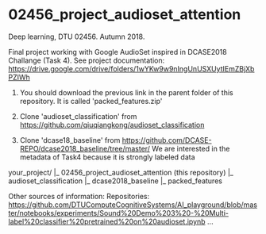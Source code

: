 # 02456_project_audioset_attention
Deep learning, DTU 02456. Autumn 2018.

Final project working with Google AudioSet inspired in DCASE2018 Challange (Task 4).
See project documentation: https://drive.google.com/drive/folders/1wYKw9w9nIngUnUSXUytIEmZBjXbPZIWh

1. You should download the previous link in the parent folder of this repository. It is called 'packed_features.zip'

2. Clone 'audioset_classification' from https://github.com/qiuqiangkong/audioset_classification

3. Clone 'dcase18_baseline' from https://github.com/DCASE-REPO/dcase2018_baseline/tree/master/ We are interested in the metadata of Task4 because it is strongly labeled data


your_project/
    |_ 02456_project_audioset_attention (this repository)
    |_ audioset_classification
    |_ dcase2018_baseline
   	|_ packed_features

Other sources of information:
	Repositories:
		https://github.com/DTUComputeCognitiveSystems/AI_playground/blob/master/notebooks/experiments/Sound%20Demo%203%20-%20Multi-label%20classifier%20pretrained%20on%20audioset.ipynb
		...